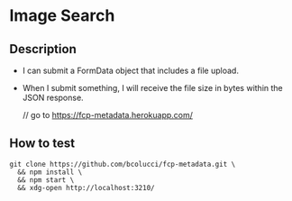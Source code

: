 
# Image Search

## Description

- I can submit a FormData object that includes a file upload.
- When I submit something, I will receive the file size in bytes within the JSON response.

    // go to https://fcp-metadata.herokuapp.com/

## How to test

    git clone https://github.com/bcolucci/fcp-metadata.git \
      && npm install \
      && npm start \
      && xdg-open http://localhost:3210/
